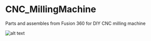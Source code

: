 # CNC_MillingMachine
Parts and assembles from Fusion 360 for DIY CNC milling machine

![alt text](https://github.com/r-smalec/CNC_MillingMachine/blob/main/1.png?raw=true)
